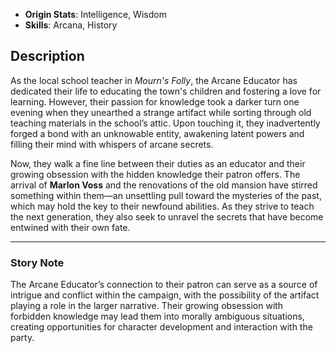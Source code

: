 

- **Origin Stats**: Intelligence, Wisdom  
- **Skills**: Arcana, History  

## Description

As the local school teacher in *Mourn's Folly*, the Arcane Educator has dedicated their life to educating the town's children and fostering a love for learning. However, their passion for knowledge took a darker turn one evening when they unearthed a strange artifact while sorting through old teaching materials in the school’s attic. Upon touching it, they inadvertently forged a bond with an unknowable entity, awakening latent powers and filling their mind with whispers of arcane secrets.

Now, they walk a fine line between their duties as an educator and their growing obsession with the hidden knowledge their patron offers. The arrival of **Marlon Voss** and the renovations of the old mansion have stirred something within them—an unsettling pull toward the mysteries of the past, which may hold the key to their newfound abilities. As they strive to teach the next generation, they also seek to unravel the secrets that have become entwined with their own fate.

---

### Story Note

The Arcane Educator’s connection to their patron can serve as a source of intrigue and conflict within the campaign, with the possibility of the artifact playing a role in the larger narrative. Their growing obsession with forbidden knowledge may lead them into morally ambiguous situations, creating opportunities for character development and interaction with the party.

